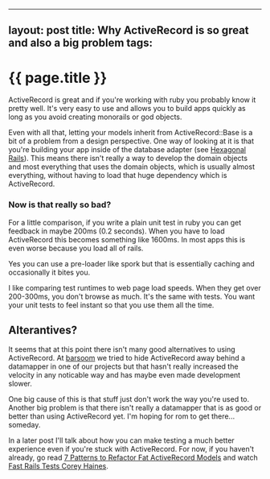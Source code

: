 
---
layout: post
title: Why ActiveRecord is so great and also a big problem
tags:
---

{{ page.title }}
====

ActiveRecord is great and if you're working with ruby you probably know it pretty well. It's very easy to use and allows you to build apps quickly as long as you avoid creating monorails or god objects.

Even with all that, letting your models inherit from ActiveRecord::Base is a bit of a problem from a design perspective. One way of looking at it is that you're building your app inside of the database adapter (see [Hexagonal Rails](http://blog.mattwynne.net/2012/05/31/hexagonal-rails-objects-values-and-hexagons/)). This means there isn't really a way to develop the domain objects and most everything that uses the domain objects, which is usually almost everything, without having to load that huge dependency which is ActiveRecord.

### Now is that really so bad?

For a little comparison, if you write a plain unit test in ruby you can get feedback in maybe 200ms (0.2 seconds). When you have to load ActiveRecord this becomes something like 1600ms. In most apps this is even worse because you load all of rails.

Yes you can use a pre-loader like spork but that is essentially caching and occasionally it bites you.

I like comparing test runtimes to web page load speeds. When they get over 200-300ms, you don't browse as much. It's the same with tests. You want your unit tests to feel instant so that you use them all the time.

## Alterantives?

It seems that at this point there isn't many good alternatives to using ActiveRecord. At [barsoom](barsoom.se) we tried to hide ActiveRecord away behind a datamapper in one of our projects but that hasn't really increased the velocity in any noticable way and has maybe even made development slower.

One big cause of this is that stuff just don't work the way you're used to. Another big problem is that there isn't really a datamapper that is as good or better than using ActiveRecord yet. I'm hoping for rom to get there... someday.

In a later post I'll talk about how you can make testing a much better experience even if you're stuck with ActiveRecord. For now, if you haven't already, go read [7 Patterns to Refactor Fat ActiveRecord Models](http://blog.codeclimate.com/blog/2012/10/17/7-ways-to-decompose-fat-activerecord-models/) and watch [Fast Rails Tests Corey Haines](http://www.youtube.com/watch?v=bNn6M2vqxHE).
